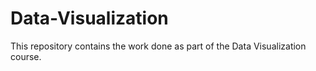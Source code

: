 # Data-Visualization

This repository contains the work done as part of the Data Visualization course.
